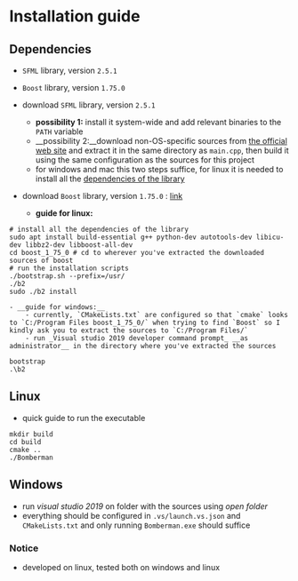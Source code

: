 # Installation guide

## Dependencies
- `SFML` library, version `2.5.1`
- `Boost` library, version `1.75.0`

- download `SFML` library, version `2.5.1`
    - __possibility 1:__ install it system-wide and add relevant binaries to the `PATH` variable
    - __possibility 2:__download non-OS-specific sources from [the official web site](https://www.sfml-dev.org/files/SFML-2.5.1-sources.zip) and extract it in the same directory as `main.cpp`, then build it using the same configuration as the sources for this project
    - for windows and mac this two steps suffice, for linux it is needed to install all the [dependencies of the library](https://www.sfml-dev.org/tutorials/2.5/start-linux.php)
- download `Boost` library, version `1.75.0` : [link](https://www.boost.org/users/download/)
    - __guide for linux:__
```shell
# install all the dependencies of the library
sudo apt install build-essential g++ python-dev autotools-dev libicu-dev libbz2-dev libboost-all-dev
cd boost_1_75_0 # cd to wherever you've extracted the downloaded sources of boost
# run the installation scripts
./bootstrap.sh --prefix=/usr/
./b2
sudo ./b2 install
```
    - __guide for windows:__
        - currently, `CMakeLists.txt` are configured so that `cmake` looks to `C:/Program Files boost_1_75_0/` when trying to find `Boost` so I kindly ask you to extract the sources to `C:/Program Files/`
        - run _Visual studio 2019 developer command prompt_ __as administrator__ in the directory where you've extracted the sources
```shell
bootstrap
.\b2
```

        
## Linux
- quick guide to run the executable
```shell
mkdir build
cd build
cmake ..
./Bomberman
```

## Windows
- run _visual studio 2019_ on folder with the sources using _open folder_
- everything should be configured in `.vs/launch.vs.json` and `CMakeLists.txt` and only running `Bomberman.exe` should suffice

### Notice
- developed on linux, tested both on windows and linux